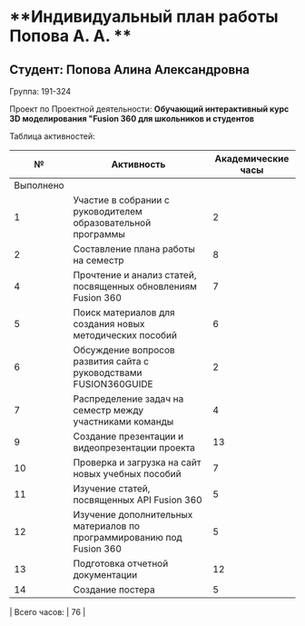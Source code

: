 # **Индивидуальный план работы Попова А. А. **

Студент: Попова Алина Александровна
-
Группа: 191-324

Проект по Проектной деятельности: **Обучающий интерактивный курс 3D моделирования "Fusion 360 для школьников и студентов**

Таблица активностей:

| № | Активность | Академические часы |
| --- | --- | --- |
| Выполнено |
| 1 | Участие в собрании с руководителем образовательной программы | 2 |
| 2 | Составление плана работы на семестр| 8 |
| 4 | Прочтение и анализ статей, посвященных обновлениям Fusion 360| 7 |
| 5 | Поиск материалов для создания новых методических пособий | 6 |
| 6 | Обсуждение вопросов развития сайта с руководствами FUSION360GUIDE | 2 |
| 7 | Распределение задач на семестр между участниками команды | 4 |
| 9 | Создание презентации и видеопрезентации проекта| 13 | 
| 10 | Проверка и загрузка на сайт новых учебных пособий| 7 | 
| 11 | Изучение статей, посвященных API Fusion 360 | 5 | 
| 12 | Изучение дополнительных материалов по программированию под Fusion 360 | 5 | 
| 13 | Подготовка отчетной документации | 12 | 
| 14 | Создание постера | 5 | 

| Всего часов: | 76 |
